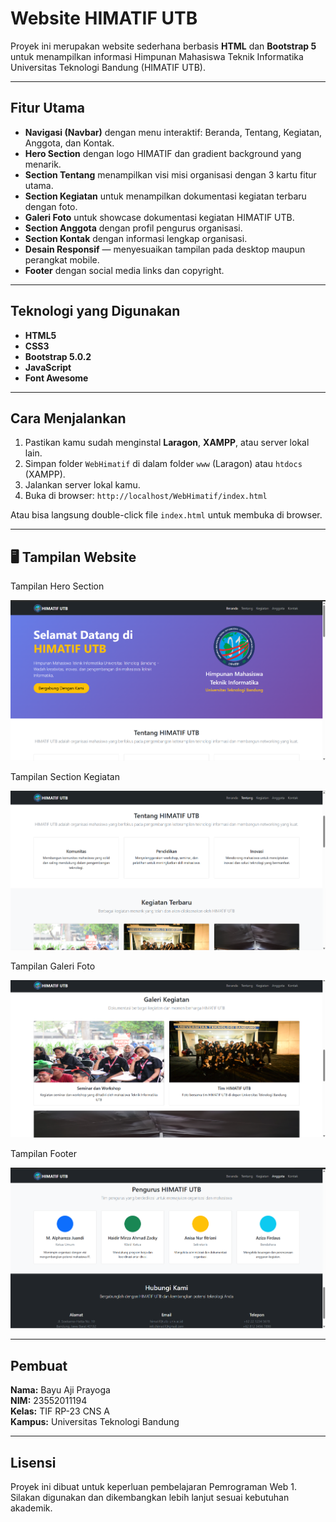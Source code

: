 # Website HIMATIF UTB

Proyek ini merupakan website sederhana berbasis **HTML** dan **Bootstrap 5** untuk menampilkan informasi Himpunan Mahasiswa Teknik Informatika Universitas Teknologi Bandung (HIMATIF UTB).

---

## Fitur Utama

- **Navigasi (Navbar)** dengan menu interaktif: Beranda, Tentang, Kegiatan, Anggota, dan Kontak.  
- **Hero Section** dengan logo HIMATIF dan gradient background yang menarik.  
- **Section Tentang** menampilkan visi misi organisasi dengan 3 kartu fitur utama.  
- **Section Kegiatan** untuk menampilkan dokumentasi kegiatan terbaru dengan foto.  
- **Galeri Foto** untuk showcase dokumentasi kegiatan HIMATIF UTB.  
- **Section Anggota** dengan profil pengurus organisasi.  
- **Section Kontak** dengan informasi lengkap organisasi.  
- **Desain Responsif** — menyesuaikan tampilan pada desktop maupun perangkat mobile.  
- **Footer** dengan social media links dan copyright.

---

## Teknologi yang Digunakan

- **HTML5**
- **CSS3**
- **Bootstrap 5.0.2**
- **JavaScript**
- **Font Awesome**

---

## Cara Menjalankan

1. Pastikan kamu sudah menginstal **Laragon**, **XAMPP**, atau server lokal lain.
2. Simpan folder `WebHimatif` di dalam folder `www` (Laragon) atau `htdocs` (XAMPP).
3. Jalankan server lokal kamu.
4. Buka di browser: `http://localhost/WebHimatif/index.html`

Atau bisa langsung double-click file `index.html` untuk membuka di browser.

---

## 🖥️ Tampilan Website

<p>Tampilan Hero Section</p>
<p align="center">
  <img src="image1.png" alt="Tampilan Hero Section" width="600">
</p>

<p>Tampilan Section Kegiatan</p>
<p align="center">
  <img src="image2.png" alt="Tampilan Section Kegiatan" width="600">
</p>

<p>Tampilan Galeri Foto</p>
<p align="center">
  <img src="image3.png" alt="Tampilan Galeri Foto" width="600">
</p>

<p>Tampilan Footer</p>
<p align="center">
  <img src="image4.png" alt="Tampilan Footer" width="600">
</p>

---

## Pembuat

**Nama:** Bayu Aji Prayoga   
**NIM:** 23552011194   
**Kelas:** TIF RP-23 CNS A   
**Kampus:** Universitas Teknologi Bandung  

---

## Lisensi

Proyek ini dibuat untuk keperluan pembelajaran Pemrograman Web 1.  
Silakan digunakan dan dikembangkan lebih lanjut sesuai kebutuhan akademik.